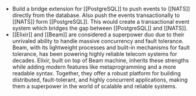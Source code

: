- Build a bridge extension for [[PostgreSQL]] to push events to [[NATS]] directly from the database. Also push the events transactionally to [[NATS]] form [[PostgreSQL]]. This would create a transactional event system which bridges the gap between [[PostgreSQL]] and [[NATS]].
- [[Elixir]] and [[Beam]] are considered a superpower duo due to their unrivaled ability to handle massive concurrency and fault tolerance. Beam, with its lightweight processes and built-in mechanisms for fault tolerance, has been powering highly reliable telecom systems for decades. Elixir, built on top of Beam machine, inherits these strengths while adding modern features like metaprogramming and a more readable syntax. Together, they offer a robust platform for building distributed, fault-tolerant, and highly concurrent applications, making them a superpower in the world of scalable and reliable systems.